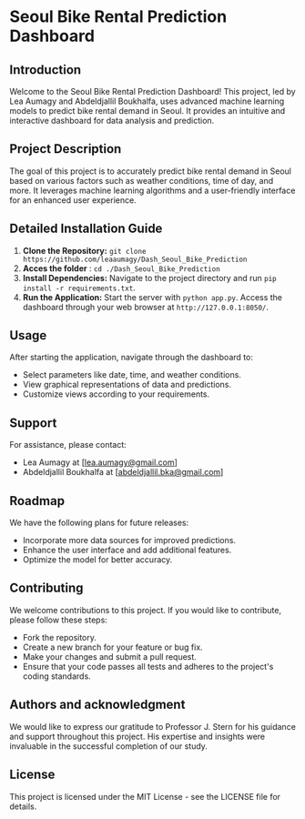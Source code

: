 # Seoul Bike Rental Prediction Dashboard

## Introduction
Welcome to the Seoul Bike Rental Prediction Dashboard! This project, led by Lea Aumagy and Abdeldjallil Boukhalfa, uses advanced machine learning models to predict bike rental demand in Seoul. It provides an intuitive and interactive dashboard for data analysis and prediction.

## Project Description
The goal of this project is to accurately predict bike rental demand in Seoul based on various factors such as weather conditions, time of day, and more. It leverages machine learning algorithms and a user-friendly interface for an enhanced user experience.

## Detailed Installation Guide
1. **Clone the Repository:** 
   `git clone https://github.com/leaaumagy/Dash_Seoul_Bike_Prediction`
2. **Acces the folder** : `cd ./Dash_Seoul_Bike_Prediction`
3. **Install Dependencies:** 
   Navigate to the project directory and run `pip install -r requirements.txt`.
4. **Run the Application:** 
   Start the server with `python app.py`. Access the dashboard through your web browser at `http://127.0.0.1:8050/`.

## Usage
After starting the application, navigate through the dashboard to:
- Select parameters like date, time, and weather conditions.
- View graphical representations of data and predictions.
- Customize views according to your requirements.


## Support
For assistance, please contact:
- Lea Aumagy at [lea.aumagy@gmail.com]
- Abdeldjallil Boukhalfa at [abdeldjallil.bka@gmail.com]

## Roadmap
We have the following plans for future releases:
- Incorporate more data sources for improved predictions.
- Enhance the user interface and add additional features.
- Optimize the model for better accuracy.

## Contributing
We welcome contributions to this project. If you would like to contribute, please follow these steps:
- Fork the repository.
- Create a new branch for your feature or bug fix.
- Make your changes and submit a pull request.
- Ensure that your code passes all tests and adheres to the project's coding standards.

## Authors and acknowledgment
We would like to express our gratitude to Professor J. Stern for his guidance and support throughout this project. His expertise and insights were invaluable in the successful completion of our study.

## License
This project is licensed under the MIT License - see the LICENSE file for details.
